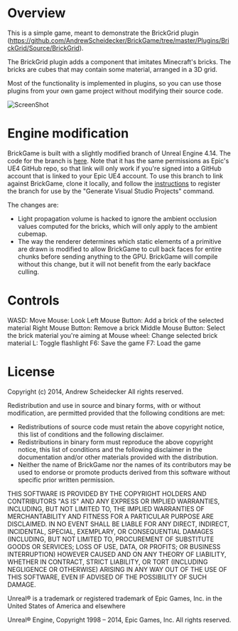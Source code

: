 # Overview

This is a simple game, meant to demonstrate the BrickGrid plugin (https://github.com/AndrewScheidecker/BrickGame/tree/master/Plugins/BrickGrid/Source/BrickGrid).

The BrickGrid plugin adds a component that imitates Minecraft's bricks. The bricks are cubes that may contain some material, arranged in a 3D grid.

Most of the functionality is implemented in plugins, so you can use those plugins from your own game project without modifying their source code.

![ScreenShot](https://raw.githubusercontent.com/AndrewScheidecker/BrickGame/master/Screenshot.jpg)

# Engine modification

BrickGame is built with a slightly modified branch of Unreal Engine 4.14. The code for the branch is [here](https://github.com/AndrewScheidecker/UnrealEngine/tree/BrickGame). Note that it has the same permissions as Epic's UE4 GitHub repo, so that link will only work if you're signed into a GitHub account that is linked to your Epic UE4 account. To use this branch to link against BrickGame, clone it locally, and follow the [instructions](https://github.com/AndrewScheidecker/UnrealEngine/blob/BrickGame-4.11/README.md) to register the branch for use by the "Generate Visual Studio Projects" command.

The changes are:
* Light propagation volume is hacked to ignore the ambient occlusion values computed for the bricks, which will only apply to the ambient cubemap.
* The way the renderer determines which static elements of a primitive are drawn is modified to allow BrickGame to cull back faces for entire chunks before sending anything to the GPU. BrickGame will compile without this change, but it will not benefit from the early backface culling.

# Controls

WASD: Move
Mouse: Look
Left Mouse Button: Add a brick of the selected material
Right Mouse Button: Remove a brick
Middle Mouse Button: Select the brick material you're aiming at
Mouse wheel: Change selected brick material
L: Toggle flashlight
F6: Save the game
F7: Load the game

# License

Copyright (c) 2014, Andrew Scheidecker
All rights reserved.

Redistribution and use in source and binary forms, with or without modification, are permitted provided that the following conditions are met:
* Redistributions of source code must retain the above copyright notice, this list of conditions and the following disclaimer.
* Redistributions in binary form must reproduce the above copyright notice, this list of conditions and the following disclaimer in the documentation and/or other materials provided with the distribution.
* Neither the name of BrickGame nor the names of its contributors may be used to endorse or promote products derived from this software without specific prior written permission.

THIS SOFTWARE IS PROVIDED BY THE COPYRIGHT HOLDERS AND CONTRIBUTORS "AS IS" AND ANY EXPRESS OR IMPLIED WARRANTIES, INCLUDING, BUT NOT LIMITED TO, THE IMPLIED WARRANTIES OF MERCHANTABILITY AND FITNESS FOR A PARTICULAR PURPOSE ARE DISCLAIMED. IN NO EVENT SHALL <COPYRIGHT HOLDER> BE LIABLE FOR ANY DIRECT, INDIRECT, INCIDENTAL, SPECIAL, EXEMPLARY, OR CONSEQUENTIAL DAMAGES (INCLUDING, BUT NOT LIMITED TO, PROCUREMENT OF SUBSTITUTE GOODS OR SERVICES; LOSS OF USE, DATA, OR PROFITS; OR BUSINESS INTERRUPTION) HOWEVER CAUSED AND ON ANY THEORY OF LIABILITY, WHETHER IN CONTRACT, STRICT LIABILITY, OR TORT (INCLUDING NEGLIGENCE OR OTHERWISE) ARISING IN ANY WAY OUT OF THE USE OF THIS SOFTWARE, EVEN IF ADVISED OF THE POSSIBILITY OF SUCH DAMAGE.

Unreal® is a trademark or registered trademark of Epic Games, Inc. in the United States of America and elsewhere

Unreal® Engine, Copyright 1998 – 2014, Epic Games, Inc.  All rights reserved.